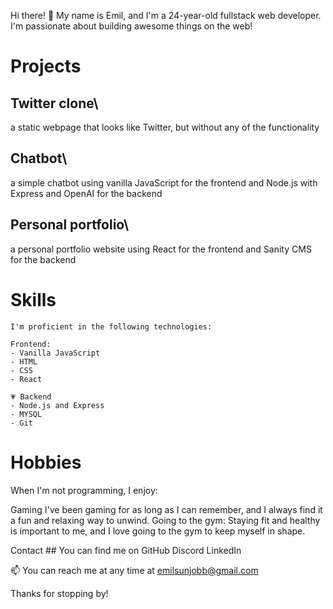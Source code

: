 Hi there! 👋
My name is Emil, and I'm a 24-year-old fullstack web developer. I'm passionate about building awesome things on the web!

# Projects

## Twitter clone\
a static webpage that looks like Twitter, but without any of the functionality

## Chatbot\
a simple chatbot using vanilla JavaScript for the frontend and Node.js with Express and OpenAI for the backend

## Personal portfolio\
a personal portfolio website using React for the frontend and Sanity CMS for the backend

# Skills
`````
I'm proficient in the following technologies:

Frontend: 
- Vanilla JavaScript
- HTML
- CSS
- React

💗 Backend 
- Node.js and Express
- MYSQL
- Git
`````
# Hobbies
When I'm not programming, I enjoy:

Gaming
I've been gaming for as long as I can remember, and I always find it a fun and relaxing way to unwind.
Going to the gym: Staying fit and healthy is important to me, and I love going to the gym to keep myself in shape.

Contact ## 
You can find me on 
GitHub
Discord 
LinkedIn

📫 You can reach me at any time at emilsunjobb@gmail.com

Thanks for stopping by!


<!---
EmilSunden/EmilSunden is a ✨ special ✨ repository because its `README.md` (this file) appears on your GitHub profile.
You can click the Preview link to take a look at your changes.
--->
